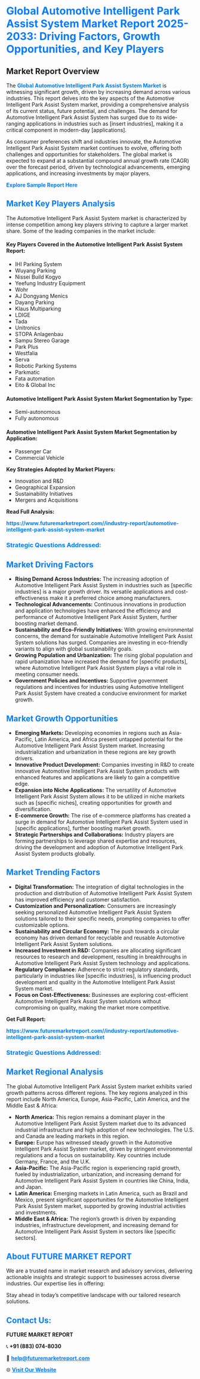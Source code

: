 <h1 style="color: #007BFF;">Global Automotive Intelligent Park Assist System Market Report 2025-2033: Driving Factors, Growth Opportunities, and Key Players</h1>

<section id="overview">
<h2>Market Report Overview</h2>
<p>The <a href="https://www.futuremarketreport.com//industry-report/automotive-intelligent-park-assist-system-market" style="color: #007BFF; text-decoration: none;"><strong>Global Automotive Intelligent Park Assist System Market</strong></a> is witnessing significant growth, driven by increasing demand across various industries. This report delves into the key aspects of the Automotive Intelligent Park Assist System market, providing a comprehensive analysis of its current status, future potential, and challenges. The demand for Automotive Intelligent Park Assist System has surged due to its wide-ranging applications in industries such as [insert industries], making it a critical component in modern-day [applications].</p>
<p>As consumer preferences shift and industries innovate, the Automotive Intelligent Park Assist System market continues to evolve, offering both challenges and opportunities for stakeholders. The global market is expected to expand at a substantial compound annual growth rate (CAGR) over the forecast period, driven by technological advancements, emerging applications, and increasing investments by major players.</p>
</section>

<section id="overview">
<p><a href="https://www.futuremarketreport.com//request-sample/reportId=48280" style="color: #007BFF; text-decoration: none;"><strong>Explore Sample Report Here</strong></a></p>
</section>

<section id="key-players">
<h2 style="color: #007BFF;">Market Key Players Analysis</h2>
<p>The Automotive Intelligent Park Assist System market is characterized by intense competition among key players striving to capture a larger market share. Some of the leading companies in the market include:</p>
<h4>Key Players Covered in the Automotive Intelligent Park Assist System Report:</h4>
<ul><li>IHI Parking System</li><li>Wuyang Parking</li><li>Nissei Build Kogyo</li><li>Yeefung Industry Equipment</li><li>Wohr</li><li>AJ Dongyang Menics</li><li>Dayang Parking</li><li>Klaus Multiparking</li><li>LDIGE</li><li>Tada</li><li>Unitronics</li><li>STOPA Anlagenbau</li><li>Sampu Stereo Garage</li><li>Park Plus</li><li>Westfalia</li><li>Serva</li><li>Robotic Parking Systems</li><li>Parkmatic</li><li>Fata automation</li><li>Eito &amp; Global Inc</li></ul>
<h4>Automotive Intelligent Park Assist System Market Segmentation by Type:</h4>
<ul><li>Semi-autonomous</li><li>Fully autonomous</li></ul>

<h4>Automotive Intelligent Park Assist System Market Segmentation by Application:</h4>
<ul><li>Passenger Car</li><li>Commercial Vehicle</li></ul>
<p><strong>Key Strategies Adopted by Market Players:</strong></p>
<ul>
<li>Innovation and R&D</li>
<li>Geographical Expansion</li>
<li>Sustainability Initiatives</li>
<li>Mergers and Acquisitions</li>
</ul>
</section>

<section>
<p><strong>Read Full Analysis: </strong></p><a href="https://www.futuremarketreport.com//industry-report/automotive-intelligent-park-assist-system-market" style="color: #007BFF; text-decoration: none;"><strong>https://www.futuremarketreport.com//industry-report/automotive-intelligent-park-assist-system-market</strong></a>
<h3 style="color: #007BFF;">Strategic Questions Addressed:</h3>
</section>

<section id="driving-factors">
<h2 style="color: #007BFF;">Market Driving Factors</h2>
<ul>
<li><strong>Rising Demand Across Industries:</strong> The increasing adoption of Automotive Intelligent Park Assist System in industries such as [specific industries] is a major growth driver. Its versatile applications and cost-effectiveness make it a preferred choice among manufacturers.</li>
<li><strong>Technological Advancements:</strong> Continuous innovations in production and application technologies have enhanced the efficiency and performance of Automotive Intelligent Park Assist System, further boosting market demand.</li>
<li><strong>Sustainability and Eco-Friendly Initiatives:</strong> With growing environmental concerns, the demand for sustainable Automotive Intelligent Park Assist System solutions has surged. Companies are investing in eco-friendly variants to align with global sustainability goals.</li>
<li><strong>Growing Population and Urbanization:</strong> The rising global population and rapid urbanization have increased the demand for [specific products], where Automotive Intelligent Park Assist System plays a vital role in meeting consumer needs.</li>
<li><strong>Government Policies and Incentives:</strong> Supportive government regulations and incentives for industries using Automotive Intelligent Park Assist System have created a conducive environment for market growth.</li>
</ul>
</section>

<section id="growth-opportunities">
<h2 style="color: #007BFF;">Market Growth Opportunities</h2>
<ul>
<li><strong>Emerging Markets:</strong> Developing economies in regions such as Asia-Pacific, Latin America, and Africa present untapped potential for the Automotive Intelligent Park Assist System market. Increasing industrialization and urbanization in these regions are key growth drivers.</li>
<li><strong>Innovative Product Development:</strong> Companies investing in R&D to create innovative Automotive Intelligent Park Assist System products with enhanced features and applications are likely to gain a competitive edge.</li>
<li><strong>Expansion into Niche Applications:</strong> The versatility of Automotive Intelligent Park Assist System allows it to be utilized in niche markets such as [specific niches], creating opportunities for growth and diversification.</li>
<li><strong>E-commerce Growth:</strong> The rise of e-commerce platforms has created a surge in demand for Automotive Intelligent Park Assist System used in [specific applications], further boosting market growth.</li>
<li><strong>Strategic Partnerships and Collaborations:</strong> Industry players are forming partnerships to leverage shared expertise and resources, driving the development and adoption of Automotive Intelligent Park Assist System products globally.</li>
</ul>
</section>

<section id="trending-factors">
<h2 style="color: #007BFF;">Market Trending Factors</h2>
<ul>
<li><strong>Digital Transformation:</strong> The integration of digital technologies in the production and distribution of Automotive Intelligent Park Assist System has improved efficiency and customer satisfaction.</li>
<li><strong>Customization and Personalization:</strong> Consumers are increasingly seeking personalized Automotive Intelligent Park Assist System solutions tailored to their specific needs, prompting companies to offer customizable options.</li>
<li><strong>Sustainability and Circular Economy:</strong> The push towards a circular economy has driven demand for recyclable and reusable Automotive Intelligent Park Assist System solutions.</li>
<li><strong>Increased Investment in R&D:</strong> Companies are allocating significant resources to research and development, resulting in breakthroughs in Automotive Intelligent Park Assist System technology and applications.</li>
<li><strong>Regulatory Compliance:</strong> Adherence to strict regulatory standards, particularly in industries like [specific industries], is influencing product development and quality in the Automotive Intelligent Park Assist System market.</li>
<li><strong>Focus on Cost-Effectiveness:</strong> Businesses are exploring cost-efficient Automotive Intelligent Park Assist System solutions without compromising on quality, making the market more competitive.</li>
</ul>
</section>

<section>
<p><strong>Get Full Report: </strong></p><a href="https://www.futuremarketreport.com//industry-report/automotive-intelligent-park-assist-system-market" style="color: #007BFF; text-decoration: none;"><strong>https://www.futuremarketreport.com//industry-report/automotive-intelligent-park-assist-system-market</strong></a>
<h3 style="color: #007BFF;">Strategic Questions Addressed:</h3>
</section>


<section id="regional-analysis">
<h2 style="color: #007BFF;">Market Regional Analysis</h2>
<p>The global Automotive Intelligent Park Assist System market exhibits varied growth patterns across different regions. The key regions analyzed in this report include North America, Europe, Asia-Pacific, Latin America, and the Middle East & Africa:</p>
<ul>
<li><strong>North America:</strong> This region remains a dominant player in the Automotive Intelligent Park Assist System market due to its advanced industrial infrastructure and high adoption of new technologies. The U.S. and Canada are leading markets in this region.</li>
<li><strong>Europe:</strong> Europe has witnessed steady growth in the Automotive Intelligent Park Assist System market, driven by stringent environmental regulations and a focus on sustainability. Key countries include Germany, France, and the U.K.</li>
<li><strong>Asia-Pacific:</strong> The Asia-Pacific region is experiencing rapid growth, fueled by industrialization, urbanization, and increasing demand for Automotive Intelligent Park Assist System in countries like China, India, and Japan.</li>
<li><strong>Latin America:</strong> Emerging markets in Latin America, such as Brazil and Mexico, present significant opportunities for the Automotive Intelligent Park Assist System market, supported by growing industrial activities and investments.</li>
<li><strong>Middle East & Africa:</strong> The region’s growth is driven by expanding industries, infrastructure development, and increasing demand for Automotive Intelligent Park Assist System in sectors like [specific sectors].</li>
</ul>
</section>

<footer>
<h2 style="color: #007BFF;">About FUTURE MARKET REPORT</h2>
<p>We are a trusted name in market research and advisory services, delivering actionable insights and strategic support to businesses across diverse industries. Our expertise lies in offering:</p>

<p>Stay ahead in today’s competitive landscape with our tailored research solutions.</p>

<h2 style="color: #007BFF;">Contact Us:</h2>
<p><strong>FUTURE MARKET REPORT</strong></p>
<p>📞 <strong>+91 (883) 074-8030</strong></p>
<p>📧 <strong><a href="mailto:help@futuremarketreport.com" style="color: #007BFF;">help@futuremarketreport.com</a></strong></p>
<p>🌐 <strong><a href="https://www.futuremarketreport.com/" style="color: #007BFF;">Visit Our Website</a></strong></p>
</footer>